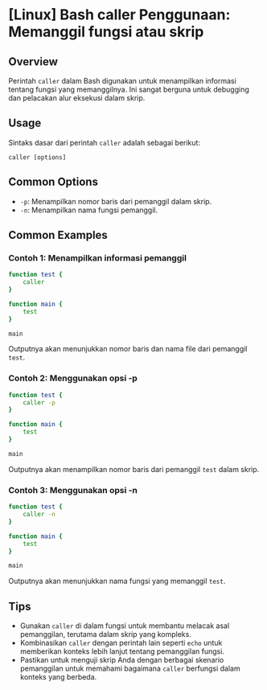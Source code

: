 # [Linux] Bash caller Penggunaan: Memanggil fungsi atau skrip

## Overview
Perintah `caller` dalam Bash digunakan untuk menampilkan informasi tentang fungsi yang memanggilnya. Ini sangat berguna untuk debugging dan pelacakan alur eksekusi dalam skrip.

## Usage
Sintaks dasar dari perintah `caller` adalah sebagai berikut:

```
caller [options]
```

## Common Options
- `-p`: Menampilkan nomor baris dari pemanggil dalam skrip.
- `-n`: Menampilkan nama fungsi pemanggil.

## Common Examples

### Contoh 1: Menampilkan informasi pemanggil
```bash
function test {
    caller
}

function main {
    test
}

main
```
Outputnya akan menunjukkan nomor baris dan nama file dari pemanggil `test`.

### Contoh 2: Menggunakan opsi -p
```bash
function test {
    caller -p
}

function main {
    test
}

main
```
Outputnya akan menampilkan nomor baris dari pemanggil `test` dalam skrip.

### Contoh 3: Menggunakan opsi -n
```bash
function test {
    caller -n
}

function main {
    test
}

main
```
Outputnya akan menunjukkan nama fungsi yang memanggil `test`.

## Tips
- Gunakan `caller` di dalam fungsi untuk membantu melacak asal pemanggilan, terutama dalam skrip yang kompleks.
- Kombinasikan `caller` dengan perintah lain seperti `echo` untuk memberikan konteks lebih lanjut tentang pemanggilan fungsi.
- Pastikan untuk menguji skrip Anda dengan berbagai skenario pemanggilan untuk memahami bagaimana `caller` berfungsi dalam konteks yang berbeda.